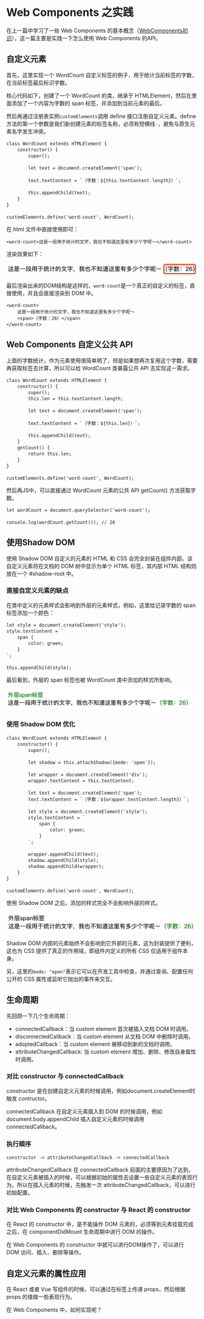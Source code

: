 # Web Components 之实践
在上一篇中学习了一些 Web Components 的基本概念（[WebComponents初识](./WebComponents初识.md)），这一篇主要是实践一下怎么使用 Web Components 的API。

## 自定义元素
首先，这里实现一个 WordCount 自定义标签的例子，用于统计当前标签的字数，在当前标签最后标识字数。

核心代码如下，创建了一个 WordCount 的类，继承于 HTMLElement，然后在里面添加了一个内容为字数的 span 标签，并添加到当前元素的最后。

然后再通过注册表实例`customElements`调用 define 接口注册自定义元素。define 方法的第一个参数是我们新创建元素的标签名称，必须有短横线`-`，避免与原生元素名字发生冲突。

```
class WordCount extends HTMLElement {
    constructor() {
        super();

        let text = document.createElement('span');

        text.textContent = `（字数：${this.textContent.length}）`;

        this.appendChild(text);
    }
}

customElements.define('word-count', WordCount);
```
在 html 文件中直接使用即可：

```
<word-count>这是一段用于统计的文字，我也不知道这里有多少个字呢～</word-count>
```

渲染效果如下：

![说明截图1](./../assets/WebComponents/说明截图1.png)

最后渲染出来的DOM结构是这样的，`word-count`是一个真正的自定义的标签，直接使用，并且会直接渲染到 DOM 中。

```
<word-count>
	这是一段用于统计的文字，我也不知道这里有多少个字呢～
	<span>（字数：26）</span>
</word-count>
```

## Web Components 自定义公共 API
上面的字数统计，作为元素使用很简单明了，但是如果想再次复用这个字数，需要再获取标签去计算，所以可以给 WordCount 类暴露公共 API 去实现这一需求。

```
class WordCount extends HTMLElement {
    constructor() {
        super();
        this.len = this.textContent.length;

        let text = document.createElement('span');

        text.textContent = `（字数：${this.len}）`;

        this.appendChild(text);
    }
    getCount() {
        return this.len;
    }
}

customElements.define('word-count', WordCount);
```
然后再JS中，可以直接通过 WordCount 元素的公共 API getCount() 方法获取字数。

```
let wordCount = document.querySelector('word-count');

console.log(wordCount.getCount()); // 26
```

## 使用Shadow DOM
使用 Shadow DOM 自定义的元素的 HTML 和 CSS 会完全封装在组件内部。该自定义元素将在文档的 DOM 树中显示为单个 HTML 标签，其内部 HTML 结构则放在一个 #shadow-root 中。
### 直接自定义元素的缺点
在类中定义的元素样式会影响到外层的元素样式，例如，这里给记录字数的 span 标签添加一个颜色：

```
let style = document.createElement('style');
style.textContent = `
    span {
        color: green;
    }
`;

this.appendChild(style);
```

最后看到，外层的 span 标签也被 WordCount 类中添加的样式所影响。

![说明截图1](./../assets/WebComponents/说明截图2.png)

### 使用 Shadow DOM 优化
```
class WordCount extends HTMLElement {
    constructor() {
        super();

        let shadow = this.attachShadow({mode: 'open'});

        let wrapper = document.createElement('div');
        wrapper.textContent = this.textContent;

        let text = document.createElement('span');
        text.textContent = `（字数：${wrapper.textContent.length}）`;

        let style = document.createElement('style');
        style.textContent = `
            span {
                color: green;
            }
        `;

        wrapper.appendChild(text);   
        shadow.appendChild(style);
        shadow.appendChild(wrapper);
    }
}

customElements.define('word-count', WordCount);
```

使用 Shadow DOM 之后，添加的样式完全不会影响外层的样式。

![说明截图1](./../assets/WebComponents/说明截图3.png)

Shadow DOM 内部的元素始终不会影响到它外部的元素，这为封装提供了便利，这也为 CSS 提供了真正的作用域，即组件内定义的所有 CSS 仅适用于组件本身。

另，这里的`mode: "open"`表示它可以在开发工具中检查，并通过查询、配置任何公开的 CSS 属性或监听它抛出的事件来交互。

## 生命周期
先回顾一下几个生命周期：

- connectedCallback：当 custom element 首次被插入文档 DOM 时调用。
- disconnectedCallback：当 custom element 从文档 DOM 中删除时调用。
- adoptedCallback：当 custom element 被移动到新的文档时调用。
- attributeChangedCallback: 当 custom element 增加、删除、修改自身属性时调用。

### 对比 constructor 与 connectedCallback
constructor 是在创建自定义元素的时候调用，例如document.createElement时触发 contructor。

connectedCallback 在自定义元素插入到 DOM 的时候调用，例如 document.body.appendChild 插入自定义元素的时候调用 connectedCallback。


### 执行顺序

```
constructor -> attributeChangedCallback -> connectedCallback
```
attributeChangedCallback 在 connectedCallback 前面的主要原因为了达到，在自定义元素被插入的时候，可以根据初始的属性去设置一些自定义元素的表现行为。所以在插入元素的时候，先触发一次 attributeChangedCallback，可以进行初始配置。

### 对比 Web Components 的 constructor 与 React 的 constructor
在 React 的 constructor 中，是不能操作 DOM 元素的，必须等到元素挂载完成之后，在 componentDidMount 生命周期中进行 DOM 的操作。

在 Web Components 的 constructor 中就可以进行DOM操作了，可以进行 DOM 访问、插入、删除等操作。

## 自定义元素的属性应用
在 React 或者 Vue 写组件的时候，可以通过在标签上传递 props，然后根据 props 的值做一些表现行为。

在 Web Components 中，如何实现呢？















